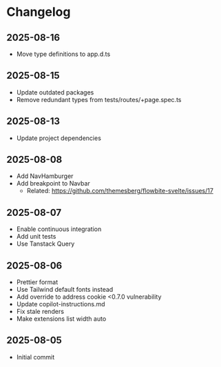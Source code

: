 # Changelog

## 2025-08-16

- Move type definitions to app.d.ts

## 2025-08-15

- Update outdated packages
- Remove redundant types from tests/routes/+page.spec.ts

## 2025-08-13

- Update project dependencies

## 2025-08-08

- Add NavHamburger
- Add breakpoint to Navbar
  - Related: https://github.com/themesberg/flowbite-svelte/issues/17

## 2025-08-07

- Enable continuous integration
- Add unit tests
- Use Tanstack Query

## 2025-08-06

- Prettier format
- Use Tailwind default fonts instead
- Add override to address cookie <0.7.0 vulnerability
- Update copilot-instructions.md
- Fix stale renders
- Make extensions list width auto

## 2025-08-05

- Initial commit
